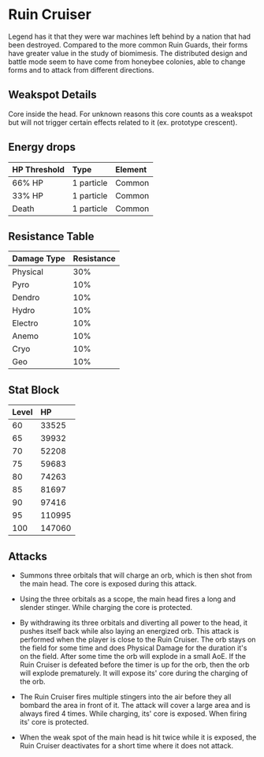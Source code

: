 # Ruin Cruiser

Legend has it that they were war machines left behind by a nation that had been destroyed. Compared to the more common Ruin Guards, their forms have greater value in the study of biomimesis. The distributed design and battle mode seem to have come from honeybee colonies, able to change forms and to attack from different directions.

## Weakspot Details

Core inside the head. For unknown reasons this core counts as a weakspot but will not trigger certain effects related to it (ex. prototype crescent).

## Energy drops

| HP Threshold | Type       | Element |
| :----------- | :--------- | :------ |
| 66% HP       | 1 particle | Common  |
| 33% HP       | 1 particle | Common  |
| Death        | 1 particle | Common  |

## Resistance Table

| Damage Type | Resistance |
| :---------- | :--------- |
| Physical    | 30%        |
| Pyro        | 10%        |
| Dendro      | 10%        |
| Hydro       | 10%        |
| Electro     | 10%        |
| Anemo       | 10%        |
| Cryo        | 10%        |
| Geo         | 10%        |

## Stat Block

| Level | HP     |
| :---- | :----- |
| 60    | 33525  |
| 65    | 39932  |
| 70    | 52208  |
| 75    | 59683  |
| 80    | 74263  |
| 85    | 81697  |
| 90    | 97416  |
| 95    | 110995 |
| 100   | 147060 |

## Attacks

* Summons three orbitals that will charge an orb, which is then shot from the main head. The core is exposed during this attack.

* Using the three orbitals as a scope, the main head fires a long and slender stinger. While charging the core is protected.

* By withdrawing its three orbitals and diverting all power to the head, it pushes itself back while also laying an energized orb. This attack is performed when the player is close to the Ruin Cruiser. The orb stays on the field for some time and does Physical Damage for the duration it's on the field. After some time the orb will explode in a small AoE. If the Ruin Cruiser is defeated before the timer is up for the orb, then the orb will explode prematurely. It will expose its' core during the charging of the orb.

* The Ruin Cruiser fires multiple stingers into the air before they all bombard the area in front of it. The attack will cover a large area and is always fired 4 times. While charging, its' core is exposed. When firing its' core is protected.

* When the weak spot of the main head is hit twice while it is exposed, the Ruin Cruiser deactivates for a short time where it does not attack.
